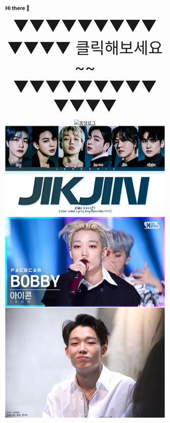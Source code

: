 ### Hi there 👋

<div align="center">
 
 
 <span style="font-size: 50px;">▼▼▼▼▼▼▼▼▼▼▼▼▼ 클릭해보세요~~ ▼▼▼▼▼▼▼▼▼▼▼▼▼</span>
 
  [![동댕로그](https://i.ytimg.com/vi/y9acXxRG-uc/hq720.jpg?sqp=-oaymwE9COgCEMoBSFryq4qpAy8IARUAAAAAGAElAADIQj0AgKJDeAHwAQH4Ab4HgALQBYoCDAgAEAEYciBZKDYwDw==&rs=AOn4CLAw-o4F4VD9JMzj91l2_FHdAKmY2Q)](https://www.youtube.com/embed/j5jf5rWvuKU)
   <img src="1.jpg" alt="">
   <img src="2.jpg" alt="">
   <img src="3.jpg" alt="">
 </div>

<!--
**emilywin825/emilywin825** is a ✨ _special_ ✨ repository because its `README.md` (this file) appears on your GitHub profile.

Here are some ideas to get you started:

- 🔭 I’m currently working on ...
- 🌱 I’m currently learning ...
- 👯 I’m looking to collaborate on ...
- 🤔 I’m looking for help with ...
- 💬 Ask me about ...
- 📫 How to reach me: ...
- 😄 Pronouns: ...
- ⚡ Fun fact: ...
-->

